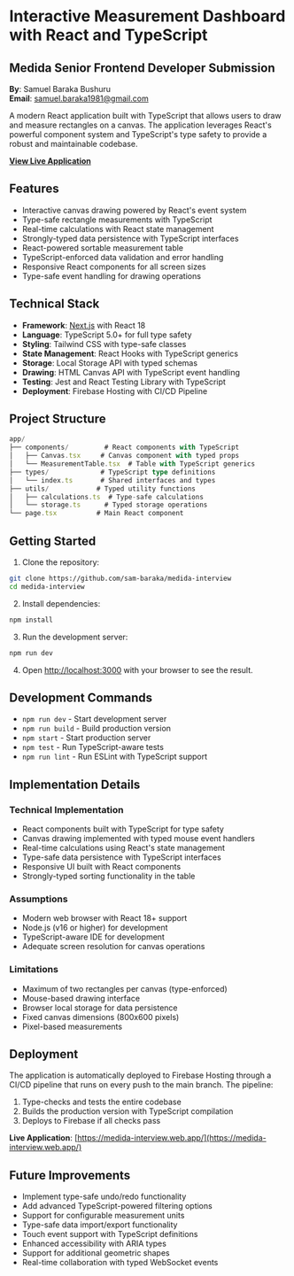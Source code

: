 # Interactive Measurement Dashboard with React and TypeScript

## Medida Senior Frontend Developer Submission
**By**: Samuel Baraka Bushuru  
**Email**: samuel.baraka1981@gmail.com

A modern React application built with TypeScript that allows users to draw and measure rectangles on a canvas. The application leverages React's powerful component system and TypeScript's type safety to provide a robust and maintainable codebase.

 **[View Live Application](https://medida-interview.web.app/)**

## Features

- Interactive canvas drawing powered by React's event system
- Type-safe rectangle measurements with TypeScript
- Real-time calculations with React state management
- Strongly-typed data persistence with TypeScript interfaces
- React-powered sortable measurement table
- TypeScript-enforced data validation and error handling
- Responsive React components for all screen sizes
- Type-safe event handling for drawing operations

## Technical Stack

- **Framework**: [Next.js](https://nextjs.org) with React 18
- **Language**: TypeScript 5.0+ for full type safety
- **Styling**: Tailwind CSS with type-safe classes
- **State Management**: React Hooks with TypeScript generics
- **Storage**: Local Storage API with typed schemas
- **Drawing**: HTML Canvas API with TypeScript event handling
- **Testing**: Jest and React Testing Library with TypeScript
- **Deployment**: Firebase Hosting with CI/CD Pipeline

## Project Structure

```typescript
app/
├── components/         # React components with TypeScript
│   ├── Canvas.tsx     # Canvas component with typed props
│   └── MeasurementTable.tsx  # Table with TypeScript generics
├── types/             # TypeScript type definitions
│   └── index.ts       # Shared interfaces and types
├── utils/            # Typed utility functions
│   ├── calculations.ts  # Type-safe calculations
│   └── storage.ts      # Typed storage operations
└── page.tsx          # Main React component
```

## Getting Started

1. Clone the repository:
```bash
git clone https://github.com/sam-baraka/medida-interview
cd medida-interview
```

2. Install dependencies:
```bash
npm install
```

3. Run the development server:
```bash
npm run dev
```

4. Open [http://localhost:3000](http://localhost:3000) with your browser to see the result.

## Development Commands

- `npm run dev` - Start development server
- `npm run build` - Build production version
- `npm start` - Start production server
- `npm test` - Run TypeScript-aware tests
- `npm run lint` - Run ESLint with TypeScript support

## Implementation Details

### Technical Implementation
- React components built with TypeScript for type safety
- Canvas drawing implemented with typed mouse event handlers
- Real-time calculations using React's state management
- Type-safe data persistence with TypeScript interfaces
- Responsive UI built with React components
- Strongly-typed sorting functionality in the table

### Assumptions
- Modern web browser with React 18+ support
- Node.js (v16 or higher) for development
- TypeScript-aware IDE for development
- Adequate screen resolution for canvas operations

### Limitations
- Maximum of two rectangles per canvas (type-enforced)
- Mouse-based drawing interface
- Browser local storage for data persistence
- Fixed canvas dimensions (800x600 pixels)
- Pixel-based measurements

## Deployment

The application is automatically deployed to Firebase Hosting through a CI/CD pipeline that runs on every push to the main branch. The pipeline:

1. Type-checks and tests the entire codebase
2. Builds the production version with TypeScript compilation
3. Deploys to Firebase if all checks pass

 **Live Application**: [https://medida-interview.web.app/](https://medida-interview.web.app/)

## Future Improvements

- Implement type-safe undo/redo functionality
- Add advanced TypeScript-powered filtering options
- Support for configurable measurement units
- Type-safe data import/export functionality
- Touch event support with TypeScript definitions
- Enhanced accessibility with ARIA types
- Support for additional geometric shapes
- Real-time collaboration with typed WebSocket events
